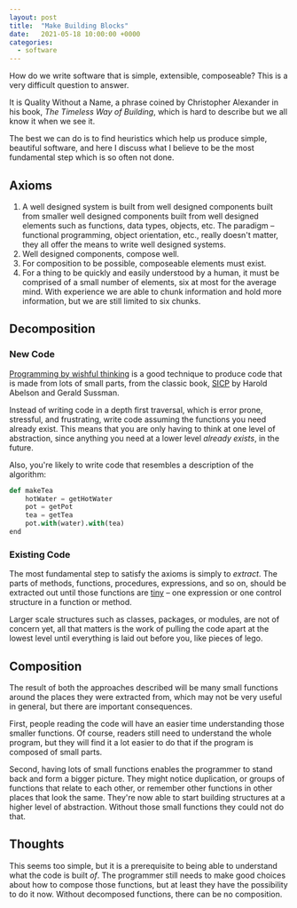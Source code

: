 ```yaml
---
layout: post
title:  "Make Building Blocks"
date:   2021-05-18 10:00:00 +0000
categories:
  - software
---
```


How do we write software that is simple, extensible, composeable? This is a very difficult question to answer.

It is Quality Without a Name, a phrase coined by Christopher Alexander in his book,
*The Timeless Way of Building*, which is hard to describe but we all know it when we see it.

The best we can do is to find heuristics which help us produce simple, beautiful software, and here
I discuss what I believe to be the most fundamental step which is so often not done.

## Axioms

1. A well designed system is built from well designed components built from smaller well designed components built from well designed elements such as functions, data types, objects, etc. The paradigm – functional programming, object orientation, etc., really doesn't matter, they all offer the means to write well designed systems.
2. Well designed components, compose well.
3. For composition to be possible, composeable elements must exist.
4. For a thing to be quickly and easily understood by a human, it must be comprised of a small number of elements, six at most for the average mind. With experience we are able to chunk information and hold more information, but we are still limited to six chunks.

## Decomposition

### New Code

[Programming by wishful thinking](https://mitpress.mit.edu/sites/default/files/sicp/full-text/sicp/book/node28.html)
is a good technique to produce code that is made from lots of small parts, from the classic book,
[SICP](https://mitpress.mit.edu/sites/default/files/sicp/full-text/book/book.html) by Harold Abelson and Gerald Sussman.

Instead of writing code in a depth first traversal, which is error prone, stressful, and frustrating,
write code assuming the functions you need already exist. This means that you are only having to
think at one level of abstraction, since anything you need at a lower level *already exists*, in the future.

Also, you're likely to write code that resembles a description of the algorithm:

```python
def makeTea
    hotWater = getHotWater
    pot = getPot
    tea = getTea 
    pot.with(water).with(tea)
end
```

### Existing Code

The most fundamental step to satisfy the axioms is simply to *extract*. The parts of methods,
functions, procedures, expressions, and so on, should be extracted out until those functions
are [tiny](https://twitter.com/deusaquilus/status/1394011278843199491?s=20) – one
expression or one control structure in a function or method.

Larger scale structures such as classes, packages, or modules, are not of concern yet, all
that matters is the work of pulling the code apart at the lowest level until everything is
laid out before you, like pieces of lego.

## Composition

The result of both the approaches described will be many small functions around the
places they were extracted from, which may not be very useful in general,
but there are important consequences.

First, people reading the code will have an easier time understanding those smaller functions.
Of course, readers still need to understand the whole program, but they will
find it a lot easier to do that if the program is composed of small parts.

Second, having lots of small functions enables the programmer to stand back and
form a bigger picture. They might notice duplication, or groups of functions
that relate to each other, or remember other functions in other places that look
the same. They're now able to start building structures at a higher level of
abstraction. Without those small functions they could not do that.

## Thoughts

This seems too simple, but it is a prerequisite to being able to understand what
the code is built *of*. The programmer still needs to make good choices about
how to compose those functions, but at least they have the possibility to do it
now. Without decomposed functions, there can be no composition.

